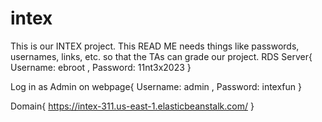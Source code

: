 # intex
This is our INTEX project.
This READ ME needs things like passwords, usernames, links, etc. so that the TAs can grade our project.
RDS Server{
    Username: ebroot ,
    Password: 11nt3x2023
}

Log in as Admin on webpage{
    Username: admin ,
    Password: intexfun
}

Domain{
    https://intex-311.us-east-1.elasticbeanstalk.com/
}


